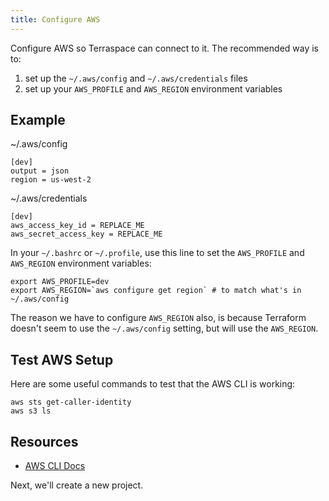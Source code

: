 ```yaml
---
title: Configure AWS
---
```


Configure AWS so Terraspace can connect to it. The recommended way is to:

1. set up the `~/.aws/config` and `~/.aws/credentials` files
2. set up your `AWS_PROFILE` and `AWS_REGION` environment variables

## Example

~/.aws/config

    [dev]
    output = json
    region = us-west-2

~/.aws/credentials

    [dev]
    aws_access_key_id = REPLACE_ME
    aws_secret_access_key = REPLACE_ME

In your `~/.bashrc` or `~/.profile`, use this line to set the `AWS_PROFILE` and `AWS_REGION` environment variables:

    export AWS_PROFILE=dev
    export AWS_REGION=`aws configure get region` # to match what's in ~/.aws/config

The reason we have to configure `AWS_REGION` also, is because Terraform doesn't seem to use the `~/.aws/config` setting, but will use the `AWS_REGION`.

## Test AWS Setup

Here are some useful commands to test that the AWS CLI is working:

    aws sts get-caller-identity
    aws s3 ls

## Resources

* [AWS CLI Docs](https://docs.aws.amazon.com/cli/latest/userguide/cli-chap-install.html)

Next, we'll create a new project.
